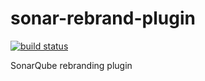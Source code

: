sonar-rebrand-plugin
====================
[![build status](https://travis-ci.org/arthepsy/sonar-rebrand-plugin.svg?branch=master)](https://travis-ci.org/arthepsy/sonar-rebrand-plugin/)

SonarQube rebranding plugin
